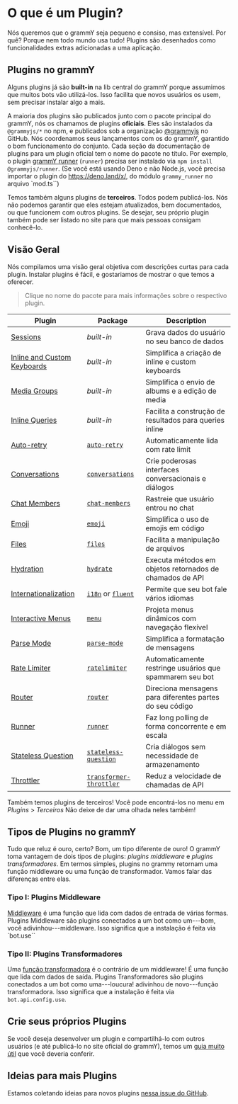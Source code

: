 # O que é um Plugin?

Nós queremos que o grammY seja pequeno e consiso, mas extensível.
Por quê?
Porque nem todo mundo usa tudo!
Plugins são desenhados como funcionalidades extras adicionadas a uma aplicação.

## Plugins no grammY

Alguns plugins já são **built-in** na lib central do grammY porque assumimos que muitos bots vão utilizá-los.
Isso facilita que novos usuários os usem, sem precisar instalar algo a mais.

A maioria dos plugins são publicados junto com o pacote principal do grammY, nós os chamamos de plugins **oficiais**.
Eles são instalados da `@grammyjs/*` no npm, e publicados sob a organização [@grammyjs](https://github.com/grammyjs) no GitHub.
Nós coordenamos seus lançamentos com os do grammY, garantido o bom funcionamento do conjunto.
Cada seção da documentação de plugins para um plugin oficial tem o nome do pacote no título.
Por exemplo, o plugin [grammY runner](./runner) (`runner`) precisa ser instalado via `npm install @grammyjs/runner`. (Se você está usando Deno e não Node.js, você precisa importar o plugin do <https://deno.land/x/>, do módulo `grammy_runner` no arquivo `mod.ts``)

Temos também alguns plugins de **terceiros**.
Todos podem publicá-los.
Nós não podemos garantir que eles estejam atualizados, bem documentados, ou que funcionem com outros plugins.
Se desejar, seu próprio plugin também pode ser listado no site para que mais pessoas consigam conhecê-lo.

## Visão Geral

Nós compilamos uma visão geral objetiva com descrições curtas para cada plugin.
Instalar plugins é fácil, e gostariamos de mostrar o que temos a oferecer.

> Clique no nome do pacote para mais informações sobre o respectivo plugin.

| Plugin                                     | Package                                            | Description                                              |
| ------------------------------------------ | -------------------------------------------------- | -------------------------------------------------------- |
| [Sessions](./session)                      | _built-in_                                         | Grava dados do usuário no seu banco de dados             |
| [Inline and Custom Keyboards](./keyboard)  | _built-in_                                         | Simplifica a criação de inline e custom keyboards        |
| [Media Groups](./media-group)              | _built-in_                                         | Simplifica o envio de albums e a edição de media         |
| [Inline Queries](./inline-query)           | _built-in_                                         | Facilita a construção de resultados para queries inline  |
| [Auto-retry](./auto-retry)                 | [`auto-retry`](./auto-retry)                       | Automaticamente lida com rate limit                      |
| [Conversations](./conversations)           | [`conversations`](./conversations)                 | Crie poderosas interfaces conversacionais e diálogos     |
| [Chat Members](./chat-members)             | [`chat-members`](./chat-members)                   | Rastreie que usuário entrou no chat                      |
| [Emoji](./emoji)                           | [`emoji`](./emoji)                                 | Simplifica o uso de emojis em código                     |
| [Files](./files)                           | [`files`](./files)                                 | Facilita a manipulação de arquivos                       |
| [Hydration](./hydrate)                     | [`hydrate`](./hydrate)                             | Executa métodos em objetos retornados de chamados de API |
| [Internationalization](./i18n)             | [`i18n`](./i18n) or [`fluent`](./fluent)           | Permite que seu bot fale vários idiomas                  |
| [Interactive Menus](./menu)                | [`menu`](./menu)                                   | Projeta menus dinâmicos com navegação flexível           |
| [Parse Mode](./parse-mode)                 | [`parse-mode`](./parse-mode)                       | Simplifica a formatação de mensagens                     |
| [Rate Limiter](./ratelimiter)              | [`ratelimiter`](./ratelimiter)                     | Automaticamente restringe usuários que spammarem seu bot |
| [Router](./router)                         | [`router`](./router)                               | Direciona mensagens para diferentes partes do seu código |
| [Runner](./runner)                         | [`runner`](./runner)                               | Faz long polling de forma concorrente e em escala        |
| [Stateless Question](./stateless-question) | [`stateless-question`](./stateless-question)       | Cria diálogos sem necessidade de armazenamento           |
| [Throttler](./transformer-throttler)       | [`transformer-throttler`](./transformer-throttler) | Reduz a velocidade de chamadas de API                    |

Também temos plugins de terceiros!
Você pode encontrá-los no menu em _Plugins_ > _Terceiros_
Não deixe de dar uma olhada neles também!

## Tipos de Plugins no grammY

Tudo que reluz é ouro, certo?
Bom, um tipo diferente de ouro!
O grammY toma vantagem de dois tipos de plugins: _plugins middleware_ e _plugins transformadores_.
Em termos simples, plugins no grammy retornam uma função middleware ou uma função de transformador.
Vamos falar das diferenças entre elas.

### Tipo I: Plugins Middleware

[Middleware](../guide/middleware) é uma função que lida com dados de entrada de várias formas.
Plugins Middleware são plugins conectados a um bot como um---bom, você adivinhou---middleware.
Isso significa que a instalação é feita via `bot.use``

### Tipo II: Plugins Transformadores

Uma [função transformadora](../advanced/transformers) é o contrário de um middleware!
É uma função que lida com dados de saída.
Plugins Transformadores são plugins conectados a um bot como uma---loucura! adivinhou de novo---função transformadora.
Isso significa que a instalação é feita via `bot.api.config.use`.

## Crie seus próprios Plugins

Se você deseja desenvolver um plugin e compartilhá-lo com outros usuários (e até publicá-lo no site oficial do grammY), temos um [guia muito útil](./guide) que você deveria conferir.

## Ideias para mais Plugins

Estamos coletando ideias para novos plugins [nessa issue do GitHub](https://github.com/grammyjs/grammY/issues/110).
